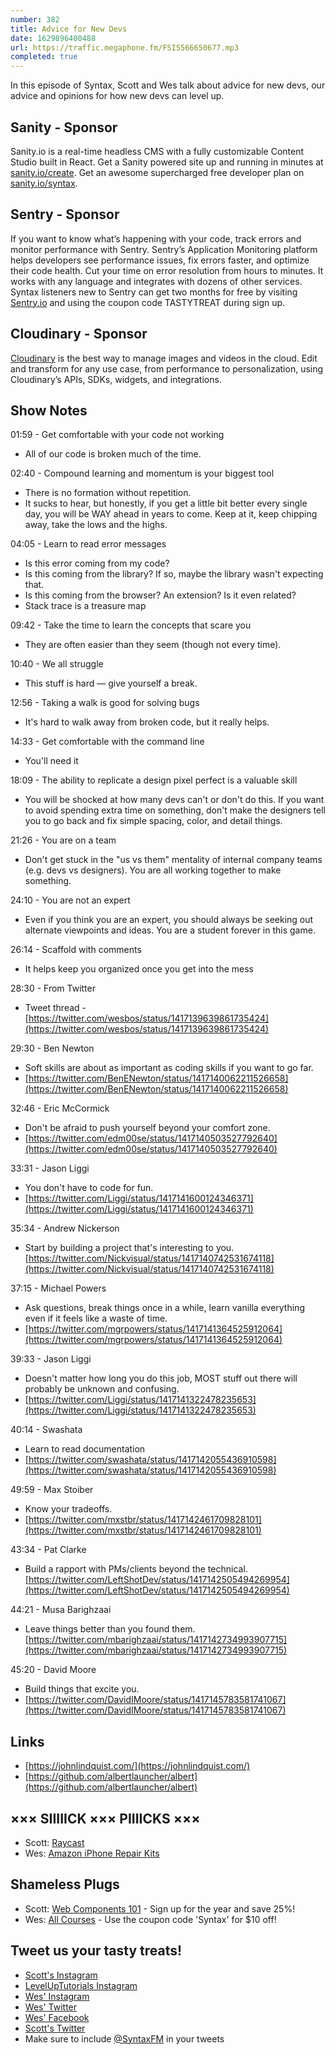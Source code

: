 ```yaml
---
number: 382
title: Advice for New Devs
date: 1629896400488
url: https://traffic.megaphone.fm/FSI5566650677.mp3
completed: true
---
```


In this episode of Syntax, Scott and Wes talk about advice for new devs, our advice and opinions for how new devs can level up.

## Sanity - Sponsor
Sanity.io is a real-time headless CMS with a fully customizable Content Studio built in React. Get a Sanity powered site up and running in minutes at [sanity.io/create](https://www.sanity.io/create). Get an awesome supercharged free developer plan on [sanity.io/syntax](https://www.sanity.io/syntax).

## Sentry - Sponsor
If you want to know what’s happening with your code, track errors and monitor performance with Sentry. Sentry’s Application Monitoring platform helps developers see performance issues, fix errors faster, and optimize their code health. Cut your time on error resolution from hours to minutes. It works with any language and integrates with dozens of other services. Syntax listeners new to Sentry can get two months for  free by visiting [Sentry.io](https://sentry.io) and using the coupon code TASTYTREAT during sign up.

## Cloudinary - Sponsor
[Cloudinary](https://cloudinary.com/?utm_source=Syntax.fm&utm_medium=Podcast&utm_content=Cloudinary_Syntax_podcast) is the best way to manage images and videos in the cloud. Edit and transform for any use case, from performance to personalization, using Cloudinary’s APIs, SDKs, widgets, and integrations.

## Show Notes
01:59 - Get comfortable with your code not working
* All of our code is broken much of the time.

02:40 - Compound learning and momentum is your biggest tool
* There is no formation without repetition. 
* It sucks to hear, but honestly, if you get a little bit better every single day, you will be WAY ahead in years to come. Keep at it, keep chipping away, take the lows and the highs. 

04:05 - Learn to read error messages
* Is this error coming from my code?
* Is this coming from the library? If so, maybe the library wasn't expecting that.
* Is this coming from the browser? An extension? Is it even related?
* Stack trace is a treasure map

09:42 - Take the time to learn the concepts that scare you
* They are often easier than they seem (though not every time).

10:40 - We all struggle
* This stuff is hard — give yourself a break.

12:56 - Taking a walk is good for solving bugs
* It's hard to walk away from broken code, but it really helps.

14:33 - Get comfortable with the command line
* You'll need it

18:09 - The ability to replicate a design pixel perfect is a valuable skill
* You will be shocked at how many devs can't or don't do this. If you want to avoid spending extra time on something, don't make the designers tell you to go back and fix simple spacing, color, and detail things.

21:26 - You are on a team
* Don't get stuck in the "us vs them" mentality of internal company teams (e.g. devs vs designers). You are all working together to make something.

24:10 - You are not an expert
* Even if you think you are an expert, you should always be seeking out alternate viewpoints and ideas. You are a student forever in this game.

26:14 - Scaffold with comments
* It helps keep you organized once you get into the mess

28:30 - From Twitter
* Tweet thread - [https://twitter.com/wesbos/status/1417139639861735424](https://twitter.com/wesbos/status/1417139639861735424)

29:30 - Ben Newton
* Soft skills are about as important as coding skills if you want to go far.
* [https://twitter.com/BenENewton/status/1417140062211526658](https://twitter.com/BenENewton/status/1417140062211526658)

32:46 - Eric McCormick
* Don't be afraid to push yourself beyond your comfort zone.
* [https://twitter.com/edm00se/status/1417140503527792640](https://twitter.com/edm00se/status/1417140503527792640)

33:31 - Jason Liggi
* You don't have to code for fun.
* [https://twitter.com/Liggi/status/1417141600124346371](https://twitter.com/Liggi/status/1417141600124346371)

35:34 - Andrew Nickerson
* Start by building a project that's interesting to you.
[https://twitter.com/Nickvisual/status/1417140742531674118](https://twitter.com/Nickvisual/status/1417140742531674118)

37:15 - Michael Powers
* Ask questions, break things once in a while, learn vanilla everything even if it feels like a waste of time.
* [https://twitter.com/mgrpowers/status/1417141364525912064](https://twitter.com/mgrpowers/status/1417141364525912064)

39:33 - Jason Liggi
* Doesn't matter how long you do this job, MOST stuff out there will probably be unknown and confusing. 
* [https://twitter.com/Liggi/status/1417141322478235653](https://twitter.com/Liggi/status/1417141322478235653)

40:14 - Swashata
* Learn to read documentation
* [https://twitter.com/swashata/status/1417142055436910598](https://twitter.com/swashata/status/1417142055436910598)

49:59 - Max Stoiber
* Know your tradeoffs.
* [https://twitter.com/mxstbr/status/1417142461709828101](https://twitter.com/mxstbr/status/1417142461709828101)

43:34 - Pat Clarke
* Build a rapport with PMs/clients beyond the technical.
[https://twitter.com/LeftShotDev/status/1417142505494269954](https://twitter.com/LeftShotDev/status/1417142505494269954)

44:21 - Musa Barighzaai
* Leave things better than you found them.
[https://twitter.com/mbarighzaai/status/1417142734993907715](https://twitter.com/mbarighzaai/status/1417142734993907715)

45:20 - David Moore
* Build things that excite you.
* [https://twitter.com/DavidIMoore/status/1417145783581741067](https://twitter.com/DavidIMoore/status/1417145783581741067)

## Links
* [https://johnlindquist.com/](https://johnlindquist.com/)
* [https://github.com/albertlauncher/albert](https://github.com/albertlauncher/albert)

## ××× SIIIIICK ××× PIIIICKS ×××
* Scott: [Raycast](https://raycast.com/)
* Wes: [Amazon iPhone Repair Kits](https://www.amazon.com/b?ie=UTF8&node=21209121011)

## Shameless Plugs
* Scott: [Web Components 101](https://www.leveluptutorials.com/pro) - Sign up for the year and save 25%!
* Wes: [All Courses](https://wesbos.com/courses/) - Use the coupon code 'Syntax' for $10 off!

## Tweet us your tasty treats!
* [Scott's Instagram](https://www.instagram.com/stolinski/)
* [LevelUpTutorials Instagram](https://www.instagram.com/LevelUpTutorials/)
* [Wes' Instagram](https://www.instagram.com/wesbos/)
* [Wes' Twitter](https://twitter.com/wesbos)
* [Wes' Facebook](https://www.facebook.com/wesbos.developer)
* [Scott's Twitter](https://twitter.com/stolinski)
* Make sure to include [@SyntaxFM](https://twitter.com/SyntaxFM) in your tweets
